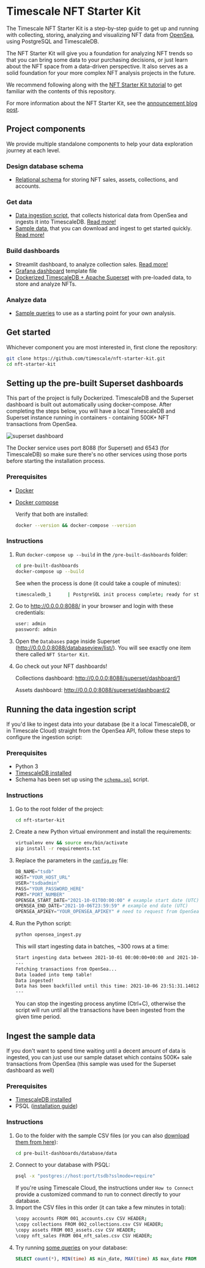 # Timescale NFT Starter Kit
The Timescale NFT Starter Kit is a step-by-step guide to get up and running with collecting, storing, analyzing and visualizing NFT data from [OpenSea](https://opensea.io), using PostgreSQL and TimescaleDB.

The NFT Starter Kit will give you a foundation for analyzing NFT trends so that you can bring some data to your purchasing decisions, or just learn about the NFT space from a data-driven perspective. It also serves as a solid foundation for your more complex NFT analysis projects in the future.

We recommend following along with the [NFT Starter Kit tutorial](https://www.timescale.com/blog/analyzing-5-million-nft-sales-using-postgresql/) to get familiar with the contents of this repository.

For more information about the NFT Starter Kit, see the [announcement blog post](https://tsdb.co/nft-starter-kit-blog).

## Project components
We provide multiple standalone components to help your data exploration journey at each level.

### Design database schema
* [Relational schema](/schema.sql) for storing NFT sales, assets, collections, and accounts.

### Get data
* [Data ingestion script](/opensea_ingest.py), that collects historical data from OpenSea and ingests it into TimescaleDB. [Read more!](#running-the-data-ingestion-script)
* [Sample data][sample-dw], that you can download and ingest to get started quickly. [Read more!](#ingest-the-sample-data)

### Build dashboards
* Streamlit dashboard, to analyze collection sales. [Read more!](pre-built-dashboards/streamlit/README.md)
* [Grafana dashboard](/pre-built-dashboards/grafana-collections.json) template file
* [Dockerized TimescaleDB + Apache Superset](#setting-up-the-pre-built-superset-dashboards) with pre-loaded data, to store and analyze NFTs.

### Analyze data
* [Sample queries][queries] to use as a starting point for your own analysis.

## Get started
Whichever component you are most interested in, first clone the repository:
```bash
git clone https://github.com/timescale/nft-starter-kit.git
cd nft-starter-kit
```

## Setting up the pre-built Superset dashboards
This part of the project is fully Dockerized. TimescaleDB and the Superset dashboard 
is built out automatically using docker-compose. After completing the steps below, you 
will have a local TimescaleDB and Superset instance running in 
containers - containing 500K+ NFT transactions from OpenSea.

![superset dashboard](https://www.timescale.com/blog/content/images/2021/10/Superset_Dashboard--1-.png)

The Docker service uses port 8088 (for Superset) and 6543 (for TimescaleDB) so make sure 
there's no other services using those ports before starting the installation process.

### Prerequisites

* [Docker](https://docs.docker.com/get-docker/)
* [Docker compose](https://docs.docker.com/compose/install/)

    Verify that both are installed:
    ```bash
    docker --version && docker-compose --version
    ```

### Instructions

1. Run `docker-compose up --build` in the `/pre-built-dashboards` folder:
    ```bash
    cd pre-built-dashboards
    docker-compose up --build
    ```
    See when the process is done (it could take a couple of minutes):
    ```bash
    timescaledb_1      | PostgreSQL init process complete; ready for start up.
    ```
1. Go to http://0.0.0.0:8088/ in your browser and login with these credentials:
    ```txt
    user: admin
    password: admin
    ```
1. Open the `Databases` page inside Superset (http://0.0.0.0:8088/databaseview/list/). You will see exactly one item there
    called `NFT Starter Kit`.
1. Go check out your NFT dashboards! 

    Collections dashboard: http://0.0.0.0:8088/superset/dashboard/1

    Assets dashboard: http://0.0.0.0:8088/superset/dashboard/2 

## Running the data ingestion script
If you'd like to ingest data into your database (be it a local TimescaleDB, or in Timescale Cloud) 
straight from the OpenSea API, follow these steps to configure the ingestion script:

### Prerequisites
* Python 3
* [TimescaleDB installed][install-ts]
* Schema has been set up using the [`schema.sql`][schema] script.

### Instructions

1. Go to the root folder of the project:
    ```bash
    cd nft-starter-kit
    ```
1.  Create a new Python virtual environment and install the requirements:
    ```bash
    virtualenv env && source env/bin/activate
    pip install -r requirements.txt
    ```
1.  Replace the parameters in the [`config.py`][config] file:
    ```python
    DB_NAME="tsdb"
    HOST="YOUR_HOST_URL"
    USER="tsdbadmin"
    PASS="YOUR_PASSWORD_HERE"
    PORT="PORT_NUMBER"
    OPENSEA_START_DATE="2021-10-01T00:00:00" # example start date (UTC)
    OPENSEA_END_DATE="2021-10-06T23:59:59" # example end date (UTC)
    OPENSEA_APIKEY="YOUR_OPENSEA_APIKEY" # need to request from OpenSea's docs
    ```
1.  Run the Python script:
    ```python
    python opensea_ingest.py
    ```
    This will start ingesting data in batches, ~300 rows at a time:
    ```bash
    Start ingesting data between 2021-10-01 00:00:00+00:00 and 2021-10-06 23:59:59+00:00
    ---
    Fetching transactions from OpenSea...
    Data loaded into temp table!
    Data ingested!
    Data has been backfilled until this time: 2021-10-06 23:51:31.140126+00:00
    ---
    ```
    You can stop the ingesting process anytime (Ctrl+C), otherwise the script will run until all 
    the transactions have been ingested from the given time period.


## Ingest the sample data
If you don't want to spend time waiting until a decent amount of data is ingested, 
you can just use our sample dataset which contains 500K+ sale transactions from 
OpenSea (this sample was used for the Superset dashboard as well) 

### Prerequisites
* [TimescaleDB installed][install-ts]
* PSQL ([installation guide](https://blog.timescale.com/blog/how-to-install-psql-on-mac-ubuntu-debian-windows/))

### Instructions
1.  Go to the folder with the sample CSV files (or you can also [download them from here][sample-dw]):
    ```bash
    cd pre-built-dashboards/database/data
    ```
1.  Connect to your database with PSQL:
    ```bash
    psql -x "postgres://host:port/tsdb?sslmode=require"
    ```
    If you're using Timescale Cloud, the instructions under `How to Connect` provide a 
    customized command to run to connect directly to your database.
1.  Import the CSV files in this order (it can take a few minutes in total):
    ```bash
    \copy accounts FROM 001_accounts.csv CSV HEADER;
    \copy collections FROM 002_collections.csv CSV HEADER;
    \copy assets FROM 003_assets.csv CSV HEADER;
    \copy nft_sales FROM 004_nft_sales.csv CSV HEADER;
    ```  
1.  Try running [some queries][queries] on your database:
    ```sql
    SELECT count(*), MIN(time) AS min_date, MAX(time) AS max_date FROM nft_sales 
    ```




[schema]: https://github.com/timescale/nft-starter-kit/blob/master/schema.sql
[install-ts]: https://docs.timescale.com/timescaledb/latest/how-to-guides/install-timescaledb/#install-timescaledb
[ingest]: https://github.com/timescale/nft-starter-kit/blob/master/opensea_ingest.py
[local-ts]: https://github.com/timescale/nft-starter-kit/tree/master/pre-built-dashboards/database
[dash]: https://github.com/timescale/nft-starter-kit/tree/master/pre-built-dashboards/dashboard
[queries]: https://github.com/timescale/nft-starter-kit/blob/master/queries.sql
[config]: https://github.com/timescale/nft-starter-kit/blob/master/config.py
[sample-dw]: https://assets.timescale.com/docs/downloads/nft_sample.zip

